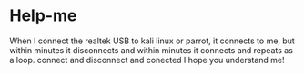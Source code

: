 # Help-me
When I connect the realtek USB to kali linux or parrot, it connects to me, but within minutes it disconnects and within minutes it connects and repeats as a loop. connect and disconnect and conected I hope you understand me!
